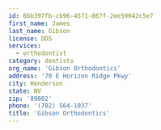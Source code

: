 ```yaml
---
id: 6bb397fb-cb96-4571-867f-2ee59042c5e7
first_name: James
last_name: Gibson
license: DDS
services:
  - orthodontist
category: dentists
org_name: 'Gibson Orthodontics'
address: '70 E Horizon Ridge Pkwy'
city: Henderson
state: NV
zip: '89002'
phone: '(702) 564-1037'
title: 'Gibson Orthodontics'
---
```


